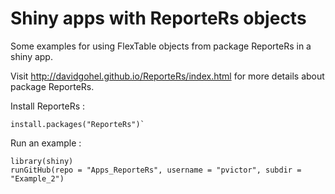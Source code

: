 Shiny apps with ReporteRs objects
==============

Some examples for using FlexTable objects from package ReporteRs in a shiny app.

Visit http://davidgohel.github.io/ReporteRs/index.html for more details about package ReporteRs.

Install ReporteRs :

```{r}
install.packages("ReporteRs")`
```

Run an example :

```{r}
library(shiny)
runGitHub(repo = "Apps_ReporteRs", username = "pvictor", subdir = "Example_2")
```
